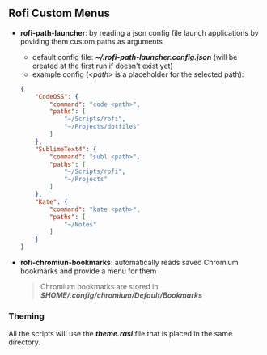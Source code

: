 ## Rofi Custom Menus

- **rofi-path-launcher**: by reading a json config file launch applications by poviding them custom paths as arguments
	- default config file: ***~/.rofi-path-launcher.config.json*** (will be created at the first run if doesn't exist yet)
	- example config (*&lt;path&gt;* is a placeholder for the selected path): 
	```json
	{
	    "CodeOSS": {
	        "command": "code <path>",
	        "paths": [
	            "~/Scripts/rofi",
	            "~/Projects/dotfiles"
	        ]
	    },
	    "SublimeText4": {
	        "command": "subl <path>",
	        "paths": [
	            "~/Scripts/rofi",
	            "~/Projects"
	        ]
	    },
	    "Kate": {
	        "command": "kate <path>",
	        "paths": [
	            "~/Notes"
	        ]
	    }
	}
	```

- **rofi-chromiun-bookmarks**: automatically reads saved Chromium bookmarks and provide a menu for them
	> Chromium bookmarks are stored in ***$HOME/.config/chromium/Default/Bookmarks***

### Theming

All the scripts will use the ***theme.rasi*** file that is placed in the same directory.
